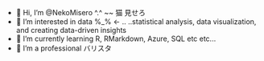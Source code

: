 - 👋 Hi, I’m @NekoMisero ^.^ ~~ 猫 見せろ
- 👀 I’m interested in data %_% <- .. ..statistical analysis, data visualization, and creating data-driven insights
- 🌱 I’m currently learning R, RMarkdown, Azure, SQL etc etc...
- 💞️ I’m a professional バリスタ
   

<!---
NekoMisero/NekoMisero is a ✨ special ✨ repository because its `README.md` (this file) appears on your GitHub profile.
You can click the Preview link to take a look at your changes.
--->
